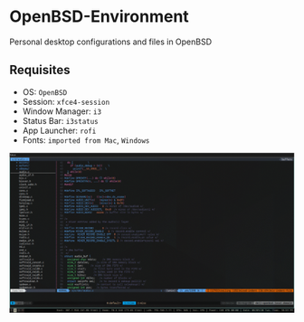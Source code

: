 # OpenBSD-Environment

Personal desktop configurations and files in OpenBSD

## Requisites

- OS: `OpenBSD`
- Session: `xfce4-session`
- Window Manager: `i3`
- Status Bar: `i3status`
- App Launcher: `rofi`
- Fonts: `imported from Mac`, `Windows`

![alt text](https://github.com/cyril2day/OpenBSD-Environment/blob/master/res/cover/preview.gif)
